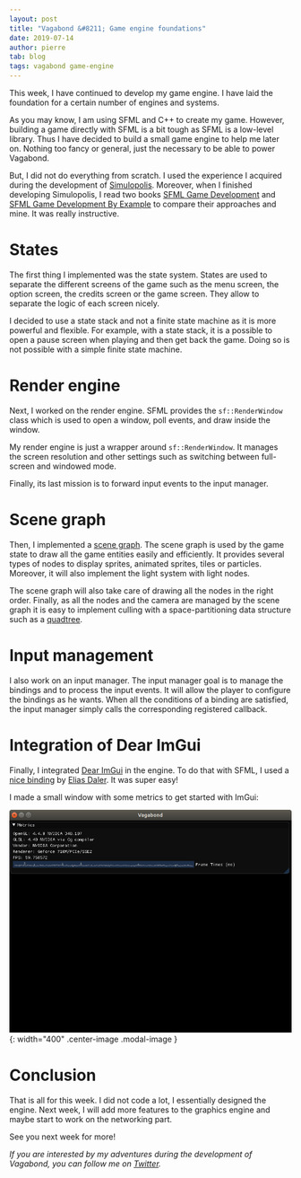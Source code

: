 ```yaml
---
layout: post
title: "Vagabond &#8211; Game engine foundations"
date: 2019-07-14
author: pierre
tab: blog
tags: vagabond game-engine
---
```


This week, I have continued to develop my game engine. I have laid the foundation for a certain number of engines and systems.

As you may know, I am using SFML and C++ to create my game. However, building a game directly with SFML is a bit tough as SFML is a low-level library. Thus I have decided to build a small game engine to help me later on. Nothing too fancy or general, just the necessary to be able to power Vagabond.

But, I did not do everything from scratch. I used the experience I acquired during the development of [Simulopolis](https://github.com/pvigier/Simulopolis). Moreover, when I finished developing Simulopolis, I read two books [SFML Game Development](https://www.packtpub.com/game-development/sfml-game-development) and [SFML Game Development By Example](https://www.packtpub.com/game-development/sfml-game-development-example) to compare their approaches and mine. It was really instructive.

<!--more-->

# States

The first thing I implemented was the state system. States are used to separate the different screens of the game such as the menu screen, the option screen, the credits screen or the game screen. They allow to separate the logic of each screen nicely.

I decided to use a state stack and not a finite state machine as it is more powerful and flexible. For example, with a state stack, it is a possible to open a pause screen when playing and then get back the game. Doing so is not possible with a simple finite state machine.

# Render engine

Next, I worked on the render engine. SFML provides the `sf::RenderWindow` class which is used to open a window, poll events, and draw inside the window.

My render engine is just a wrapper around `sf::RenderWindow`. It manages the screen resolution and other settings such as switching between full-screen and windowed mode.

Finally, its last mission is to forward input events to the input manager.

# Scene graph

Then, I implemented a [scene graph](https://en.wikipedia.org/wiki/Scene_graph). The scene graph is used by the game state to draw all the game entities easily and efficiently. It provides several types of nodes to display sprites, animated sprites, tiles or particles. Moreover, it will also implement the light system with light nodes.

The scene graph will also take care of drawing all the nodes in the right order. Finally, as all the nodes and the camera are managed by the scene graph it is easy to implement culling with a space-partitioning data structure such as a [quadtree](https://en.wikipedia.org/wiki/Quadtree).

# Input management

I also work on an input manager. The input manager goal is to manage the bindings and to process the input events. It will allow the player to configure the bindings as he wants. When all the conditions of a binding are satisfied, the input manager simply calls the corresponding registered callback.

# Integration of Dear ImGui

Finally, I integrated [Dear ImGui](https://github.com/ocornut/imgui) in the engine. To do that with SFML, I used a [nice binding](https://github.com/eliasdaler/imgui-sfml) by [Elias Daler](https://eliasdaler.github.io/). It was super easy!

I made a small window with some metrics to get started with ImGui:

![](/media/img/vagabond-game-engine-foundations/debug_window.png){: width="400" .center-image .modal-image }

# Conclusion

That is all for this week. I did not code a lot, I essentially designed the engine. Next week, I will add more features to the graphics engine and maybe start to work on the networking part.

See you next week for more!

*If you are interested by my adventures during the development of Vagabond, you can follow me on [Twitter](https://twitter.com/PierreVigier).*